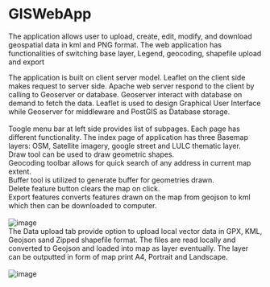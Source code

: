 # GISWebApp
The application allows user to upload, create, edit, modify, and download geospatial data in kml and PNG format. The web application has functionalities of switching base layer, Legend, geocoding, shapefile upload and export

The application is built on client server model. Leaflet on the client side makes request to server side. Apache web server respond to the client by calling to Geoserver or database. Geoserver interact with database on demand to fetch the data. Leaflet is used to design Graphical User Interface while Geoserver for middleware and PostGIS as Database storage.<br><br>
Toogle menu bar at left side provides list of subpages. Each page has different functionality. The index page of application has three Basemap layers: OSM, Satellite imagery, google street and LULC thematic layer. <br>
Draw tool can be used to draw geometric shapes.<br>
Geocoding toolbar allows for quick search of any address in current map extent.<br>
Buffer tool is utilized to generate buffer for geometries drawn. <br>
Delete feature button clears the map on click. <br>
Export features converts features drawn on the map from geojson to kml which then can be downloaded to computer. <br><br>
![image](https://user-images.githubusercontent.com/50727403/97994958-edeae580-1e0b-11eb-92fc-32336c9139ba.png)<br>
The Data upload tab provide option to upload local vector data in GPX, KML, Geojson sand Zipped shapefile format. The files are read locally and converted to Geojson and loaded into map as layer eventually. The layer can be outputted in form of map print A4, Portrait and Landscape.<br><br>
![image](https://user-images.githubusercontent.com/50727403/97995017-02c77900-1e0c-11eb-8933-d71a3749414c.png)<br><br>
